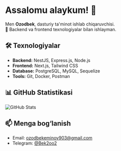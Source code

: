 # Assalomu alaykum! 👋  
Men **Ozodbek**, dasturiy ta'minot ishlab chiqaruvchisi.  
🚀 Backend va frontend texnologiyalar bilan ishlayman.  

## 🛠 Texnologiyalar
- **Backend:** NestJS, Express.js, Node.js  
- **Frontend:** Next.js, Tailwind CSS  
- **Database:** PostgreSQL, MySQL, Sequelize  
- **Tools:** Git, Docker, Postman  

## 📊 GitHub Statistikasi
![GitHub Stats](https://github-readme-stats.vercel.app/api?username=Ozodbek1129&show_icons=true&theme=radical)

## 📫 Menga bog‘lanish
- Email: ozodbekeminov903@gmail.com
- Telegram: [@Bek2oo2](https://t.me/@bek2oo2)  

